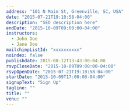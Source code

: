 ```yaml
---
address: "101 N Main St, Greenville, SC, USA"
date: "2015-07-21T19:10:58-04:00"
description: "SEO description here"
endDate: "2015-10-09T09:00:00-04:00"
instructors:
  - John Doe
  - Jane Doe
mailchimpListId: "xxxxxxxxxx"
noindex: false
publishdate: 2015-08-12T13:43:00-04:00
rsvpCloseDate: "2015-10-09T09:00:00-04:00"
rsvpOpenDate: "2015-07-21T19:10:58-04:00"
startDate: "2015-10-09T17:00:00-04:00"
signupText: "Sign Up"
tagline: ""
title: ""
venu: ""
---
```

